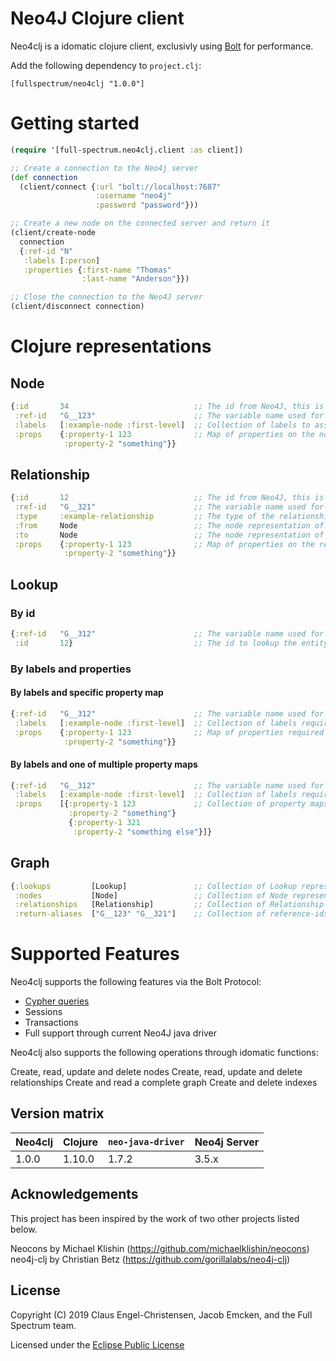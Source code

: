 # Neo4J Clojure client

Neo4clj is a idomatic clojure client, exclusivly using [Bolt][] for performance.

Add the following dependency to `project.clj`:

```
[fullspectrum/neo4clj "1.0.0"]
```

[Bolt]: https://boltprotocol.org


# Getting started

~~~clojure
(require '[full-spectrum.neo4clj.client :as client])

;; Create a connection to the Neo4j server
(def connection
  (client/connect {:url "bolt://localhost:7687"
                   :username "neo4j"
                   :password "password"}))

;; Create a new node on the connected server and return it
(client/create-node
  connection
  {:ref-id "N"
   :labels [:person]
   :properties {:first-name "Thomas"
                :last-name "Anderson"}})

;; Close the connection to the Neo4J server
(client/disconnect connection)
~~~

# Clojure representations

## Node

~~~clojure
{:id       34                            ;; The id from Neo4J, this is only set if object is fetched from Neo4J
 :ref-id   "G__123"                      ;; The variable name used for this entity in bolt queries
 :labels   [:example-node :first-level]  ;; Collection of labels to associated with the entity
 :props    {:property-1 123              ;; Map of properties on the node. Nesting is not supported
            :property-2 "something"}}
~~~


## Relationship

~~~clojure
{:id       12                            ;; The id from Neo4J, this is only set if object is fetched from Neo4J
 :ref-id   "G__321"                      ;; The variable name used for this entity in bolt queries
 :type     :example-relationship         ;; The type of the relationship
 :from     Node                          ;; The node representation of the start of the relationship
 :to       Node                          ;; The node representation of the end of the relationship
 :props    {:property-1 123              ;; Map of properties on the relationship. Nesting is not supported
            :property-2 "something"}}
~~~


## Lookup

### By id

~~~clojure
{:ref-id   "G__312"                      ;; The variable name used for this entity in bolt queries
 :id       12}                           ;; The id to lookup the entity in Neo4J
~~~

### By labels and properties

#### By labels and specific property map

~~~clojure
{:ref-id   "G__312"                      ;; The variable name used for this entity in bolt queries
 :labels   [:example-node :first-level]  ;; Collection of labels required to be a match
 :props    {:property-1 123              ;; Map of properties required to be a match
            :property-2 "something"}}
~~~

#### By labels and one of multiple property maps

~~~clojure
{:ref-id   "G__312"                      ;; The variable name used for this entity in bolt queries
 :labels   [:example-node :first-level]  ;; Collection of labels required to be a match
 :props    [{:property-1 123             ;; Collection of property maps, where one is required to be a match
             :property-2 "something"}
             {:property-1 321
              :property-2 "something else"}]}
~~~

## Graph

~~~clojure
{:lookups         [Lookup]               ;; Collection of Lookup representations
 :nodes           [Node]                 ;; Collection of Node representations
 :relationships   [Relationship]         ;; Collection of Relationship representations
 :return-aliases  ["G__123" "G__321"]    ;; Collection of reference-ids to return
~~~


# Supported Features

Neo4clj supports the following features via the Bolt Protocol:

* [Cypher queries](http://docs.neo4j.org/chunked/stable/cypher-query-lang.html)
* Sessions
* Transactions
* Full support through current Neo4J java driver

Neo4clj also supports the following operations through idomatic functions:

Create, read, update and delete nodes
Create, read, update and delete relationships
Create and read a complete graph
Create and delete indexes


## Version matrix

| Neo4clj  | Clojure | `neo-java-driver` | Neo4j Server |
| -------- | ------- | ----------------- | ------------ |
|   1.0.0  |  1.10.0 |             1.7.2 |        3.5.x |


## Acknowledgements

This project has been inspired by the work of two other projects listed below.

Neocons by Michael Klishin (https://github.com/michaelklishin/neocons)
neo4j-clj by Christian Betz (https://github.com/gorillalabs/neo4j-clj)


## License

Copyright (C) 2019 Claus Engel-Christensen, Jacob Emcken, and the Full Spectrum team.

Licensed under the [Eclipse Public License](http://www.eclipse.org/legal/epl-v10.html)
